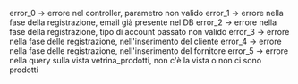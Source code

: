 error_0 -> errore nel controller, parametro non valido
error_1 -> errore nella fase della registrazione, email già presente nel DB
error_2 -> errore nella fase della registrazione, tipo di account passato non valido
error_3 -> errore nella fase delle registrazione, nell'inserimento del cliente
error_4 -> errore nella fase delle registrazione, nell'inserimento del fornitore
error_5 -> errore nella query sulla vista vetrina_prodotti, non c'è la vista o non ci sono prodotti